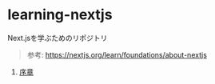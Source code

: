 # learning-nextjs

Next.jsを学ぶためのリポジトリ

> 参考: https://nextjs.org/learn/foundations/about-nextjs

1. [序章](https://github.com/ittokun/learning-nextjs/blob/main/docs/ch00-00-introduction.md)
